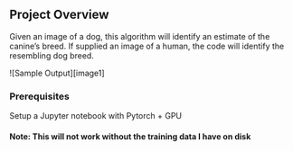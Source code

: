 
## Project Overview
Given an image of a dog, this algorithm will identify an estimate of the canine’s breed.  If supplied an image of a human, the code will identify the resembling dog breed.  

![Sample Output][image1]


### Prerequisites
Setup a Jupyter notebook with Pytorch + GPU

#### Note: This will not work without the training data I have on disk


